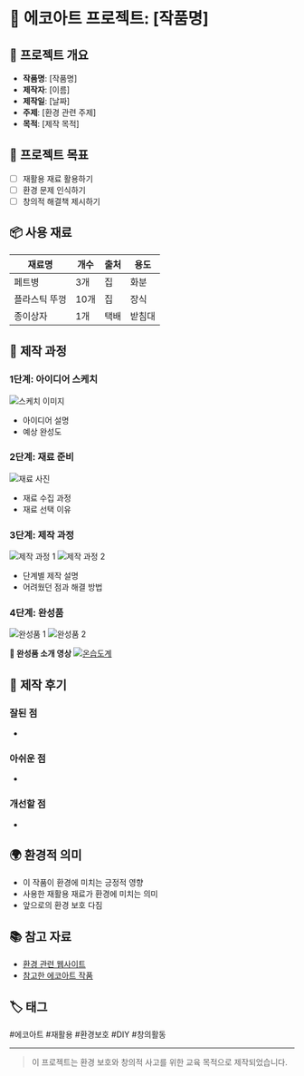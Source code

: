# 🌱 에코아트 프로젝트: [작품명]

## 📖 프로젝트 개요
- **작품명**: [작품명]
- **제작자**: [이름]
- **제작일**: [날짜]
- **주제**: [환경 관련 주제]
- **목적**: [제작 목적]

## 🎯 프로젝트 목표
- [ ] 재활용 재료 활용하기
- [ ] 환경 문제 인식하기
- [ ] 창의적 해결책 제시하기

## 📦 사용 재료
| 재료명 | 개수 | 출처 | 용도 |
|--------|------|------|------|
| 페트병 | 3개 | 집 | 화분 |
| 플라스틱 뚜껑 | 10개 | 집 | 장식 |
| 종이상자 | 1개 | 택배 | 받침대 |

## 🔧 제작 과정

### 1단계: 아이디어 스케치
![스케치 이미지](images/sketch.jpg)
- 아이디어 설명
- 예상 완성도

### 2단계: 재료 준비
![재료 사진](images/materials.jpg)
- 재료 수집 과정
- 재료 선택 이유

### 3단계: 제작 과정
![제작 과정 1](images/process1.jpg)
![제작 과정 2](images/process2.jpg)
- 단계별 제작 설명
- 어려웠던 점과 해결 방법

### 4단계: 완성품
![완성품 1](images/final1.jpg)
![완성품 2](images/final2.jpg)

**🎯 완성품 소개 영상**
[![온습도계](https://img.youtube.com/vi/9K9Y-W1CK3E/0.jpg)](https://www.youtube.com/shorts/9K9Y-W1CK3E) 


## 💭 제작 후기
### 잘된 점
- 

### 아쉬운 점
- 

### 개선할 점
- 

## 🌍 환경적 의미
- 이 작품이 환경에 미치는 긍정적 영향
- 사용한 재활용 재료가 환경에 미치는 의미
- 앞으로의 환경 보호 다짐

## 📚 참고 자료
- [환경 관련 웹사이트](링크)
- [참고한 에코아트 작품](링크)

## 🏷️ 태그
#에코아트 #재활용 #환경보호 #DIY #창의활동

---

> 이 프로젝트는 환경 보호와 창의적 사고를 위한 교육 목적으로 제작되었습니다.

